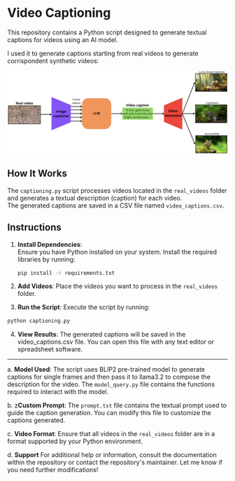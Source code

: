 # Video Captioning

This repository contains a Python script designed to generate textual captions for videos using an AI model.

I used it to generate captions starting from real videos to generate corrispondent synthetic videos:

![Example Output](assets/pipeline.png)  

## How It Works

The `captioning.py` script processes videos located in the `real_videos` folder and generates a textual description (caption) for each video.  
The generated captions are saved in a CSV file named `video_captions.csv`.

## Instructions

1. **Install Dependencies**:  
   Ensure you have Python installed on your system. Install the required libraries by running:

   ```bash
   pip install -r requirements.txt
   ```
   
2. **Add Videos**:
  Place the videos you want to process in the `real_videos` folder.

3. **Run the Script**:
  Execute the script by running:

  ```bash
  python captioning.py
  ```

4. **View Results**:
  The generated captions will be saved in the video_captions.csv file. You can open this file with any text editor or spreadsheet software.

---

a. **Model Used**:
The script uses BLIP2 pre-trained model to generate captions for single frames and then pass it to llama3.2 to compose the description for the video. 
The `model_query.py` file contains the functions required to interact with the model.

b. z**Custom Prompt**:
The `prompt.txt` file contains the textual prompt used to guide the caption generation. You can modify this file to customize the captions generated.

c. **Video Format**:
Ensure that all videos in the `real_videos` folder are in a format supported by your Python environment.

d. **Support**
For additional help or information, consult the documentation within the repository or contact the repository's maintainer.
Let me know if you need further modifications!

